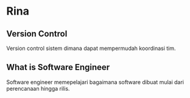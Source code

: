 # Rina
## Version Control
Version control sistem dimana dapat mempermudah koordinasi tim.

## What is Software Engineer
Software engineer memepelajari bagaimana software dibuat mulai dari perencanaan hingga rilis.